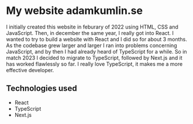 # My website adamkumlin.se

I initially created this website in feburary of 2022 using HTML, CSS and JavaScript. Then, in december the same year, I really got into React. I wanted to try to build a website with React and I did so for about 3 months. As the codebase grew larger and larger I ran into problems concerning JavaScript, and by then I had already heard of TypeScript for a while. So in match 2023 I decided to migrate to TypeScript, followed by Next.js and it has worked flawlessly so far. I really love TypeScript, it makes me a more effective developer.

## Technologies used

- React
- TypeScript
- Next.js